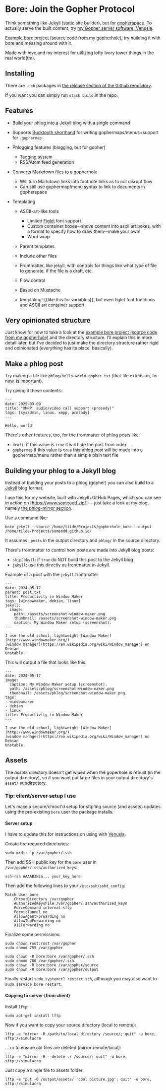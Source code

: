 # Bore: Join the Gopher Protocol

Think something like Jekyll (static site builder), but for [gopherspace](https://gopher.mills.io/gopherproject.org). To actually serve the built content, try [my Gopher server software, Venusia](https://github.com/someodd/venusia).

[Example bore project (source code from my gopherhole)](https://github.com/someodd/gopher.someodd.zip), try building it with bore and messing around with it.

Made with love and my interest for utilizing lofty Ivory tower things in the real world(tm).

## Installing

There are `.deb` packages in [the release section of the Github repository](https://github.com/someodd/bore/releases).

If you want you can simply run `stack build` in the repo.

## Features

* Build your phlog into a Jekyll blog with a single command
* Supports [Bucktooth shorthand](https://raw.githubusercontent.com/jgoerzen/pygopherd/refs/heads/master/doc/standards/gophermap.txt) for writing gophermaps/menus+support for `.gophermap`

* Phlogging features (blogging, but for gopher)
  * Tagging system
  * RSS/Atom feed generation

* Converts Markdown files to a gopherhole
  * Will turn Markdown links into footnote links as to not disrupt flow
  * Can still use gophermap/menu syntax to link to documents in gopherspace

* Templating
  * ASCII-art-like tools
    * Limited [Figlet](http://www.figlet.org/examples.html) font support
    * Custom container boxes--shove content into ascii art boxes, with a format to specify how to draw them--make your own!
    * Word wrap

  * Parent templates
  * Include other files
  * Frontmatter, like jekyll, with controls for things like what type of file to generate, if the file is a draft, etc.
  * Flow control
  * Based on Mustache
  * templating! {{like this for variables}}, but even figlet font functions and ASCII art container support

## Very opinionated structure

Just know for now to take a look at the [example bore project (source code from my gopherhole)](https://github.com/someodd/gopher.someodd.zip) and the directory structure. I'll explain this in more detail later, but I've decided to just make the directory structure rather rigid and opinionated (everything has its place, basically).

## Make a phlog post

Try making a file like `phlog/hello-world.gopher.txt` (that file extension, for now, is important).

Try giving it these contents:

```
---
date: 2025-03-09
title: "XMPP: audio/video call support (prosody)"
tags: [sysadmin, linux, xmpp, prosody]
---

Hello, world!
```

There's other features, too, for the frontmatter of phlog posts like:

* `draft`: if this value is `true` it will hide the post from index
* `gophermap` if this value is `true` this phlog post will be made into a gophermap/menu rather than a simple plain text file

## Building your phlog to a Jekyll blog

Instead of building your posts to a phlog (gopher) you can also build to a [Jekyll](https://jekyllrb.com/) blog format.

I use this for my website, built with Jekyll+GitHub Pages, which you can see in action on [https://www.someodd.zip/] -- just take a look at my blog, namely [the phlog-mirror section](https://www.someodd.zip/phlog-mirror).

Use a command like:

```
bore jekyll --source /home/tilde/Projects/gopherhole_bore --output /home/tilde/Projects/someodd.github.io/
```

It assumes `_posts` in the output directory and `phlog/` in the source directory.

There's frontmatter to control how posts are made into Jekyll blog posts:

* `skipJekyll`: if `true` do NOT build this post to the Jekyll blog
* `jekyll`: use this directly as frontmatter in Jekyll.

Example of a post with the `jekyll` frontmatter:

```
---
date: 2024-05-17
parent: post.txt
title: Productivity in Window Maker
tags: [windowmaker, debian, linux]
jekyll:
  image:
    path: /assets/screenshot-window-maker.png
    thumbnail: /assets/screenshot-window-maker.png
    caption: My Window Maker setup (screenshot).
---

I use the old school, lightweight [Window Maker](http://www.windowmaker.org/)
[window manager](https://en.wikipedia.org/wiki/Window_manager) on Debian
Unstable.
```

This will output a file that looks like this:

```
---
date: 2024-05-17
image:
  caption: My Window Maker setup (screenshot).
  path: /assets/phlog/screenshot-window-maker.png
  thumbnail: /assets/phlog/screenshot-window-maker.png
tags:
- windowmaker
- debian
- linux
title: Productivity in Window Maker
---

I use the old school, lightweight [Window Maker](http://www.windowmaker.org/)
[window manager](https://en.wikipedia.org/wiki/Window_manager) on Debian
Unstable.
```

## Assets

The *assets* directory doesn't get wiped when the goperhole is rebuilt (in the output directory), so if you want put large files in your output directory's `asset/` subdirectory.

### Tip: client/server setup I use

Let's make a secure/chroot'd setup for sftp'ing source (and assets) updates using the pre-existing `bore` user the package installs.

#### Server setup

I have to update this for instructions on using with [Venusia](https://github.com/someodd/venusia).

Create the required directories:

```
sudo mkdir -p /var/gopher/.ssh
```

Then add SSH public key for the `bore` user in `/var/gopher/.ssh/authorized_keys`:

```
ssh-rsa AAAAB3Nza... your_key_here
```

Then add the following lines to your `/etc/ssh/sshd_config`:

```
Match User bore
    ChrootDirectory /var/gopher
    AuthorizedKeysFile /var/gopher/.ssh/authorized_keys
    ForceCommand internal-sftp
    PermitTunnel no
    AllowAgentForwarding no
    AllowTcpForwarding no
    X11Forwarding no
```

Finalize some permissions:

```
sudo chown root:root /var/gopher
sudo chmod 755 /var/gopher

sudo chown -R bore:bore /var/gopher/.ssh
sudo chmod 700 /var/gopher/.ssh
sudo chown -R bore:bore /var/gopher/source
sudo chown -R bore:bore /var/gopher/output

```

Finally restart `sudo systemctl restart ssh`, although you may also want to `sudo service bore restart`.

#### Copying to server (from client)

Install `lftp`:

```
sudo apt-get install lftp
```

Now if you want to copy your source directory (local to remote):

```
lftp -e "mirror -R /path/to/local_directory /source/; quit" -u bore, sftp://simulacra
```

... or to ensure old files are deleted (mirror remote/local):

```
lftp -e "mirror -R --delete ./ /source/; quit" -u bore, sftp://simulacra
```

Just copy a single file to assets folder:

```
lftp -e "put -O /output/assets/ 'cool picture.jpg'; quit" -u bore, sftp://simulacra
```

